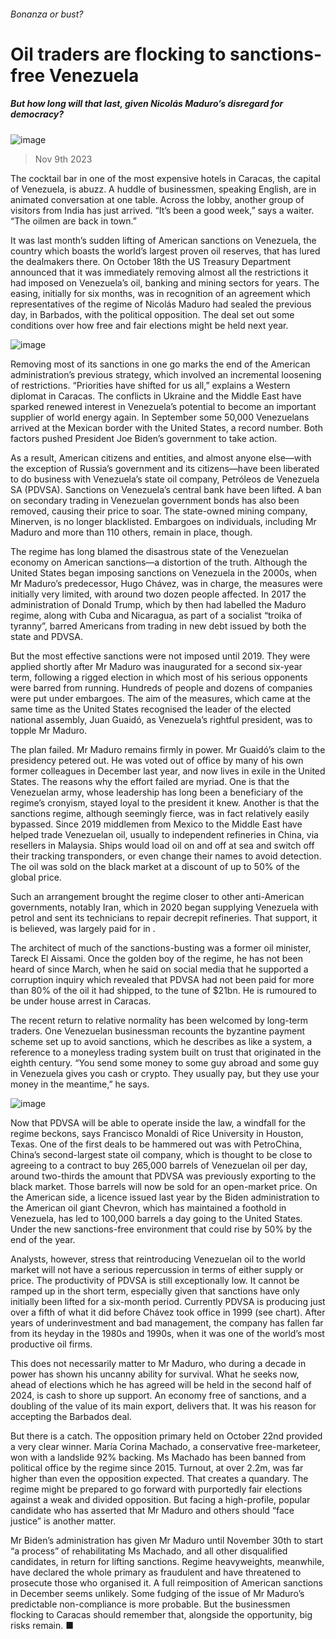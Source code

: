 ###### Bonanza or bust?
# Oil traders are flocking to sanctions-free Venezuela 
##### But how long will that last, given Nicolás Maduro’s disregard for democracy? 
![image](images/20231111_AMD001.jpg) 
> Nov 9th 2023 
The cocktail bar in one of the most expensive hotels in Caracas, the capital of Venezuela, is abuzz. A huddle of businessmen, speaking English, are in animated conversation at one table. Across the lobby, another group of visitors from India has just arrived. “It’s been a good week,” says a waiter. “The oilmen are back in town.” 
It was last month’s sudden lifting of American sanctions on Venezuela, the country which boasts the world’s largest proven oil reserves, that has lured the dealmakers there. On October 18th the US Treasury Department announced that it was immediately removing almost all the restrictions it had imposed on Venezuela’s oil, banking and mining sectors for years. The easing, initially for six months, was in recognition of an agreement which representatives of the regime of Nicolás Maduro had sealed the previous day, in Barbados, with the political opposition. The deal set out some conditions over how free and fair elections might be held next year.
![image](images/20231111_AMC385.png) 

Removing most of its sanctions in one go marks the end of the American administration’s previous strategy, which involved an incremental loosening of restrictions. “Priorities have shifted for us all,” explains a Western diplomat in Caracas. The conflicts in Ukraine and the Middle East have sparked renewed interest in Venezuela’s potential to become an important supplier of world energy again. In September some 50,000 Venezuelans arrived at the Mexican border with the United States, a record number. Both factors pushed President Joe Biden’s government to take action. 
As a result, American citizens and entities, and almost anyone else—with the exception of Russia’s government and its citizens—have been liberated to do business with Venezuela’s state oil company, Petróleos de Venezuela SA (PDVSA). Sanctions on Venezuela’s central bank have been lifted. A ban on secondary trading in Venezuelan government bonds has also been removed, causing their price to soar. The state-owned mining company, Minerven, is no longer blacklisted. Embargoes on individuals, including Mr Maduro and more than 110 others, remain in place, though.
The regime has long blamed the disastrous state of the Venezuelan economy on American sanctions—a distortion of the truth. Although the United States began imposing sanctions on Venezuela in the 2000s, when Mr Maduro’s predecessor, Hugo Chávez, was in charge, the measures were initially very limited, with around two dozen people affected. In 2017 the administration of Donald Trump, which by then had labelled the Maduro regime, along with Cuba and Nicaragua, as part of a socialist “troika of tyranny”, barred Americans from trading in new debt issued by both the state and PDVSA.
But the most effective sanctions were not imposed until 2019. They were applied shortly after Mr Maduro was inaugurated for a second six-year term, following a rigged election in which most of his serious opponents were barred from running. Hundreds of people and dozens of companies were put under embargoes. The aim of the measures, which came at the same time as the United States recognised the leader of the elected national assembly, Juan Guaidó, as Venezuela’s rightful president, was to topple Mr Maduro.
The plan failed. Mr Maduro remains firmly in power. Mr Guaidó’s claim to the presidency petered out. He was voted out of office by many of his own former colleagues in December last year, and now lives in exile in the United States. The reasons why the effort failed are myriad. One is that the Venezuelan army, whose leadership has long been a beneficiary of the regime’s cronyism, stayed loyal to the president it knew. Another is that the sanctions regime, although seemingly fierce, was in fact relatively easily bypassed. Since 2019 middlemen from Mexico to the Middle East have helped trade Venezuelan oil, usually to independent refineries in China, via resellers in Malaysia. Ships would load oil on and off at sea and switch off their tracking transponders, or even change their names to avoid detection. The oil was sold on the black market at a discount of up to 50% of the global price. 
Such an arrangement brought the regime closer to other anti-American governments, notably Iran, which in 2020 began supplying Venezuela with petrol and sent its technicians to repair decrepit refineries. That support, it is believed, was largely paid for in . 
The architect of much of the sanctions-busting was a former oil minister, Tareck El Aissami. Once the golden boy of the regime, he has not been heard of since March, when he said on social media that he supported a corruption inquiry which revealed that PDVSA had not been paid for more than 80% of the oil it had shipped, to the tune of $21bn. He is rumoured to be under house arrest in Caracas.
The recent return to relative normality has been welcomed by long-term traders. One Venezuelan businessman recounts the byzantine payment scheme set up to avoid sanctions, which he describes as like a  system, a reference to a moneyless trading system built on trust that originated in the eighth century. “You send some money to some guy abroad and some guy in Venezuela gives you cash or crypto. They usually pay, but they use your money in the meantime,” he says.
![image](images/20231111_AMC360.png) 

Now that PDVSA will be able to operate inside the law, a windfall for the regime beckons, says Francisco Monaldi of Rice University in Houston, Texas. One of the first deals to be hammered out was with PetroChina, China’s second-largest state oil company, which is thought to be close to agreeing to a contract to buy 265,000 barrels of Venezuelan oil per day, around two-thirds the amount that PDVSA was previously exporting to the black market. Those barrels will now be sold for an open-market price. On the American side, a licence issued last year by the Biden administration to the American oil giant Chevron, which has maintained a foothold in Venezuela, has led to 100,000 barrels a day going to the United States. Under the new sanctions-free environment that could rise by 50% by the end of the year. 
Analysts, however, stress that reintroducing Venezuelan oil to the world market will not have a serious repercussion in terms of either supply or price. The productivity of PDVSA is still exceptionally low. It cannot be ramped up in the short term, especially given that sanctions have only initially been lifted for a six-month period. Currently PDVSA is producing just over a fifth of what it did before Chávez took office in 1999 (see chart). After years of underinvestment and bad management, the company has fallen far from its heyday in the 1980s and 1990s, when it was one of the world’s most productive oil firms.
This does not necessarily matter to Mr Maduro, who during a decade in power has shown his uncanny ability for survival. What he seeks now, ahead of elections which he has agreed will be held in the second half of 2024, is cash to shore up support. An economy free of sanctions, and a doubling of the value of its main export, delivers that. It was his reason for accepting the Barbados deal. 
But there is a catch. The opposition primary held on October 22nd provided a very clear winner. María Corina Machado, a conservative free-marketeer, won with a landslide 92% backing. Ms Machado has been banned from political office by the regime since 2015. Turnout, at over 2.2m, was far higher than even the opposition expected. That creates a quandary. The regime might be prepared to go forward with purportedly fair elections against a weak and divided opposition. But facing a high-profile, popular candidate who has asserted that Mr Maduro and others should “face justice” is another matter.
Mr Biden’s administration has given Mr Maduro until November 30th to start “a process” of rehabilitating Ms Machado, and all other disqualified candidates, in return for lifting sanctions. Regime heavyweights, meanwhile, have declared the whole primary as fraudulent and have threatened to prosecute those who organised it. A full reimposition of American sanctions in December seems unlikely. Some fudging of the issue of Mr Maduro’s predictable non-compliance is more probable. But the businessmen flocking to Caracas should remember that, alongside the opportunity, big risks remain. ■
